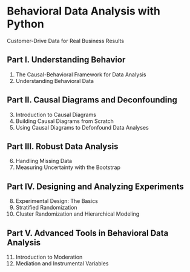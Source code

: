 # Behavioral Data Analysis with Python
Customer-Drive Data for Real Business Results

## Part I. Understanding Behavior
1. The Causal-Behavioral Framework for Data Analysis
2. Understanding Behavioral Data
## Part II. Causal Diagrams and Deconfounding
3. Introduction to Causal Diagrams
4. Building Causal Diagrams from Scratch
5. Using Causal Diagrams to Defonfound Data Analyses
## Part III. Robust Data Analysis
6. Handling Missing Data
7. Measuring Uncertainty with the Bootstrap
## Part IV. Designing and Analyzing Experiments
8. Experimental Design: The Basics
9. Stratified Randomization
10. Cluster Randomization and Hierarchical Modeling
## Part V. Advanced Tools in Behavioral Data Analysis
11. Introduction to Moderation
12. Mediation and Instrumental Variables
